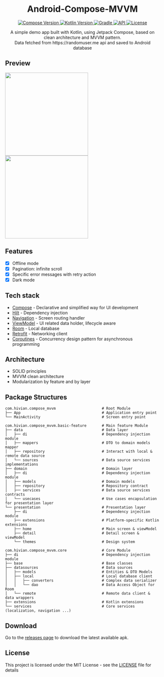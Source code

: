<h1 align="center">Android-Compose-MVVM</h1>

<p align="center">
  <a href="https://developer.android.com/jetpack/compose">
    <img src="https://img.shields.io/badge/compose-1.4.3-brightgreen" alt="Compose Version">
  </a>
  <a href="https://kotlinlang.org/docs/whatsnew18.html">
    <img src="https://img.shields.io/badge/kotlin-1.8.10-blue" alt="Kotlin Version">
  </a>
  <a href="https://docs.gradle.org/8.0.2/release-notes.html">
    <img src="https://img.shields.io/badge/gradle-8.0.2-blue" alt="Gradle">
  </a>
  <a href="https://android-arsenal.com/api?level=27">
    <img src="https://img.shields.io/badge/API-27%2B-blue" alt="API">
  </a>
  <a href="https://github.com/hivian/Android-Compose-MVVM/blob/master/LICENSE">
    <img src="https://img.shields.io/badge/License-MIT-green" alt="License">
  </a>
</p>

<p align="center">
  A simple demo app built with Kotlin, using Jetpack Compose, based on clean architecture and MVVM pattern. <br/>
  Data fetched from https://randomuser.me api and saved to Android database
</p>

## Preview
<p>
  <img src="preview1.gif" width="270"/>
  <img src="preview2.gif" width="270"/>
</p>

## Features

- [x] Offline mode
- [x] Pagination: infinite scroll
- [x] Specific error messages with retry action
- [x] Dark mode

## Tech stack

* [Compose](https://developer.android.com/jetpack/compose) - Declarative and simplified way for UI development
* [Hilt](https://developer.android.com/training/dependency-injection/hilt-android) - Dependency injection
* [Navigation](https://developer.android.com/topic/libraries/architecture/navigation) - Screen routing handler
* [ViewModel](https://developer.android.com/topic/libraries/architecture/viewmodel) - UI related data holder, lifecycle aware
* [Room](https://developer.android.com/topic/libraries/architecture/room) - Local database
* [Retrofit](https://square.github.io/retrofit/) - Networking client
* [Coroutines](https://developer.android.com/topic/libraries/architecture/coroutines) - Concurrency design pattern for asynchronous programming

## Architecture

* SOLID principles
* MVVM clean architecture
* Modularization by feature and by layer

## Package Structures

```
com.hivian.compose_mvvm                     # Root Module
├── App                                     # Application entry point
└── MainActivity                            # Screen entry point

com.hivian.compose_mvvm.basic-feature       # Main feature Module
├── data                                    # Data layer
│   ├── di                                  # Dependency injection module
│   ├── mappers                             # DTO to domain models mapper
│   ├── repository                          # Interact with local & remote data source
│   └── sources                             # Data source services implementations
├── domain                                  # Domain layer
│   ├── di                                  # Dependency injection module
│   ├── models                              # Domain models
│   ├── repository                          # Repository contract
│   ├── services                            # Data source services contracts
│   └── usecases                            # Use cases encapsulation for presentation layer
└── presentation                            # Presentation layer
    ├── di                                  # Dependency injection module
    ├── extensions                          # Platform-specific Kotlin extensions
    ├── home                                # Main screen & viewModel
    ├── detail                              # Detail screen & viewModel
    └── themes                              # Design system

com.hivian.compose_mvvm.core                # Core Module
├── di                                      # Dependency injection module
├── base                                    # Base classes
├── datasources                             # Data sources
│   ├── models                              # Entities & DTO Models
│   ├── local                               # Local database client
│   │   ├── converters                      # Complex data serializer
│   │   └── dao                             # Data Access Object for Room
│   └── remote                              # Remote data client & data wrappers
├── extensions                              # Kotlin extensions
└── services                                # Core services (localization, navigation ...)
```


## Download

Go to the [releases page](https://github.com/hivian/Android-Compose-MVVM/releases) to download the latest available apk.

## License

This project is licensed under the MIT License - see the [LICENSE](LICENSE) file for details
